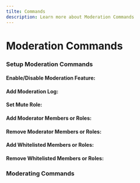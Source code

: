 ```yaml
---
tilte: Commands
description: Learn more about Moderation Commands
---
```

# Moderation Commands
### Setup Moderation Commands

#### Enable/Disable Moderation Feature:
<command message = "%modsetup enable/disable" slash = "/mod setup enable/disable" description="Enables/Disables the Moderation Plugin" permissions="ADMINISTRATOR"/>

#### Add Moderation Log:

#### Set Mute Role:

#### Add Moderator Members or Roles:

#### Remove Moderator Members or Roles:

#### Add Whitelisted Members or Roles:

#### Remove Whitelisted Members or Roles:

### Moderating Commands